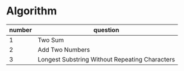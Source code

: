 # Algorithm

number | question
--- | ---
1 | Two Sum
2 | Add Two Numbers
3 | Longest Substring Without Repeating Characters
